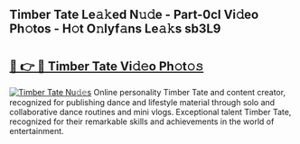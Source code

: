 ## Timber Tate Le𝚊𝚔ed N𝚞𝚍e - Part-0cI Vi𝚍eo Ph𝚘tos - H𝚘t O𝚗lyf𝚊ns Le𝚊𝚔s sb3L9

# <h2><a href="http://hf5cp9.feru.top/?c=Timber+Tate">🔗 👉 🔴 Timber Tate Vi𝚍𝚎o Ph𝚘t𝚘𝚜</a></h2>

[![Timber Tate Nu𝚍𝚎s](https://i.imgur.com/0TWrTi3.gif)](http://hf5cp9.feru.top/?c=Timber+Tate)
Online personality Timber Tate and content creator, recognized for publishing dance and lifestyle material through solo and collaborative dance routines and mini vlogs. Exceptional talent Timber Tate, recognized for their remarkable skills and achievements in the world of entertainment. 
